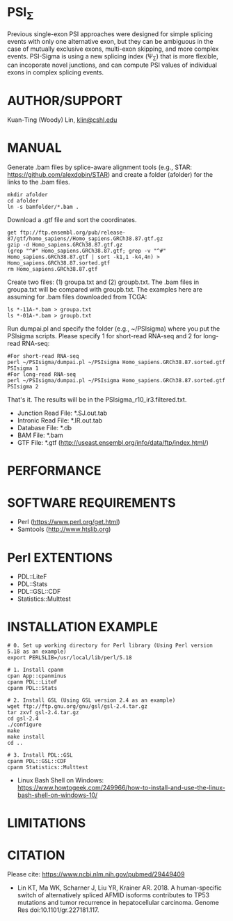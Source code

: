 PSI<sub>Σ</sub>
=================
Previous single-exon PSI approaches were designed for simple splicing events with only one alternative exon, but they can be ambiguous in the case of mutually exclusive exons, multi-exon skipping, and more complex events. PSI-Sigma is using a new splicing index (Ψ<sub>Σ</sub>) that is more flexible, can incoporate novel junctions, and can compute PSI values of individual exons in complex splicing events.

AUTHOR/SUPPORT
==============
Kuan-Ting (Woody) Lin, klin@cshl.edu

MANUAL
======
Generate .bam files by splice-aware alignment tools (e.g., STAR: https://github.com/alexdobin/STAR) and create a folder (afolder) for the links to the .bam files.
```
mkdir afolder
cd afolder
ln -s bamfolder/*.bam .
```
Download a .gtf file and sort the coordinates.
```
get ftp://ftp.ensembl.org/pub/release-87/gtf/homo_sapiens//Homo_sapiens.GRCh38.87.gtf.gz
gzip -d Homo_sapiens.GRCh38.87.gtf.gz
(grep "^#" Homo_sapiens.GRCh38.87.gtf; grep -v "^#" Homo_sapiens.GRCh38.87.gtf | sort -k1,1 -k4,4n) > Homo_sapiens.GRCh38.87.sorted.gtf
rm Homo_sapiens.GRCh38.87.gtf
```
Create two files: (1) groupa.txt and (2) groupb.txt. The .bam files in groupa.txt will be compared with groupb.txt.
The examples here are assuming for .bam files downloaded from TCGA:
```
ls *-11A-*.bam > groupa.txt
ls *-01A-*.bam > groupb.txt
```
Run dumpai.pl and specify the folder (e.g., ~/PSIsigma) where you put the PSIsigma scripts.
Please specify 1 for short-read RNA-seq and 2 for long-read RNA-seq:
```
#For short-read RNA-seq
perl ~/PSIsigma/dumpai.pl ~/PSIsigma Homo_sapiens.GRCh38.87.sorted.gtf PSIsigma 1
#For long-read RNA-seq
perl ~/PSIsigma/dumpai.pl ~/PSIsigma Homo_sapiens.GRCh38.87.sorted.gtf PSIsigma 2
```
That's it.
The results will be in the PSIsigma_r10_ir3.filtered.txt.

 * Junction Read File: *.SJ.out.tab
 * Intronic Read File: *.IR.out.tab
 * Database File: *.db
 * BAM File: *.bam
 * GTF File: *.gtf (http://useast.ensembl.org/info/data/ftp/index.html/)


PERFORMANCE
==============


SOFTWARE REQUIREMENTS
==============================
 * Perl (https://www.perl.org/get.html)
 * Samtools (http://www.htslib.org)

Perl EXTENTIONS
==============================
 * PDL::LiteF
 * PDL::Stats
 * PDL::GSL::CDF
 * Statistics::Multtest

INSTALLATION EXAMPLE
============================== 
```
# 0. Set up working directory for Perl library (Using Perl version 5.18 as an example)
export PERL5LIB=/usr/local/lib/perl/5.18

# 1. Install cpanm
cpan App::cpanminus
cpanm PDL::LiteF
cpanm PDL::Stats

# 2. Install GSL (Using GSL version 2.4 as an example)
wget ftp://ftp.gnu.org/gnu/gsl/gsl-2.4.tar.gz
tar zxvf gsl-2.4.tar.gz
cd gsl-2.4
./configure
make
make install
cd ..

# 3. Install PDL::GSL
cpanm PDL::GSL::CDF
cpanm Statistics::Multtest
```
* Linux Bash Shell on Windows: https://www.howtogeek.com/249966/how-to-install-and-use-the-linux-bash-shell-on-windows-10/

LIMITATIONS
===========

CITATION
===========
Please cite: https://www.ncbi.nlm.nih.gov/pubmed/29449409
* Lin KT, Ma WK, Scharner J, Liu YR, Krainer AR. 2018. A human-specific switch of alternatively spliced AFMID isoforms contributes to TP53 mutations and tumor recurrence in hepatocellular carcinoma. Genome Res doi:10.1101/gr.227181.117.
